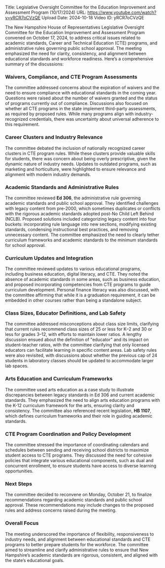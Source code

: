 Title: Legislative Oversight Committee for the Education Improvement and Assessment Program (10/17/2024)
URL: https://www.youtube.com/watch?v=yRCR7oCVzQE
Upload Date: 2024-10-18
Video ID: yRCR7oCVzQE

The New Hampshire House of Representatives Legislative Oversight Committee for the Education Improvement and Assessment Program convened on October 17, 2024, to address critical issues related to academic standards, Career and Technical Education (CTE) programs, and administrative rules governing public school approval. The meeting emphasized the need for clarity, consistency, and alignment between educational standards and workforce readiness. Here’s a comprehensive summary of the discussions:

### **Waivers, Compliance, and CTE Program Assessments**
The committee addressed concerns about the expiration of waivers and the need to ensure compliance with educational standards in the coming year. Questions were raised about the number of waivers granted and the status of programs currently out of compliance. Discussions also focused on whether all CTE programs in the state implement third-party assessments, as required by proposed rules. While many programs align with industry-recognized credentials, there was uncertainty about universal adherence to this requirement.

### **Career Clusters and Industry Relevance**
The committee debated the inclusion of nationally recognized career clusters in CTE program rules. While these clusters provide valuable skills for students, there was concern about being overly prescriptive, given the dynamic nature of industry needs. Updates to outdated programs, such as marketing and horticulture, were highlighted to ensure relevance and alignment with modern industry demands.

### **Academic Standards and Administrative Rules**
The committee reviewed **Ed 306**, the administrative rule governing academic standards and public school approval. They identified challenges with legacy content from pre-2000, which sometimes duplicates or conflicts with the rigorous academic standards adopted post-No Child Left Behind (NCLB). Proposed solutions included categorizing legacy content into four buckets: incorporating rule language into new sections, modifying existing standards, condensing instructional best practices, and removing unnecessary content. The committee emphasized the need to clearly tether curriculum frameworks and academic standards to the minimum standards for school approval.

### **Curriculum Updates and Integration**
The committee reviewed updates to various educational programs, including business education, digital literacy, and CTE. They noted the absence of academic standards in some areas, such as business education, and proposed incorporating competencies from CTE programs to guide curriculum development. Personal finance literacy was also discussed, with the committee affirming that while it is a graduation requirement, it can be embedded in other courses rather than being a standalone subject.

### **Class Sizes, Educator Definitions, and Lab Safety**
The committee addressed misconceptions about class size limits, clarifying that current rules recommend class sizes of 25 or less for K–2 and 30 or less for grades 3–12, with efforts to maintain lower ratios. A lengthy discussion ensued about the definition of "educator" and its impact on student-teacher ratios, with the committee clarifying that only licensed educators can facilitate learning in specific content areas. Lab safety rules were also revisited, with discussions about whether the previous cap of 24 students in laboratory classes should be updated to accommodate larger lab spaces.

### **Arts Education and Curriculum Frameworks**
The committee used arts education as a case study to illustrate discrepancies between legacy standards in Ed 306 and current academic standards. They emphasized the need to align arts education programs with the K-12 curriculum framework for the arts, ensuring clarity and consistency. The committee also referenced recent legislation, **HB 1107**, which defines curriculum frameworks and their role in guiding academic standards.

### **CTE Program Coordination and Policy Development**
The committee stressed the importance of coordinating calendars and schedules between sending and receiving school districts to maximize student access to CTE programs. They discussed the need for cohesive policies that integrate various educational components, such as dual and concurrent enrollment, to ensure students have access to diverse learning opportunities.

### **Next Steps**
The committee decided to reconvene on Monday, October 21, to finalize recommendations regarding academic standards and public school approval. These recommendations may include changes to the proposed rules and address concerns raised during the meeting.

### **Overall Focus**
The meeting underscored the importance of flexibility, responsiveness to industry needs, and alignment between educational standards and CTE programs to better prepare students for the workforce. The committee aimed to streamline and clarify administrative rules to ensure that New Hampshire’s academic standards are rigorous, consistent, and aligned with the state’s educational goals.